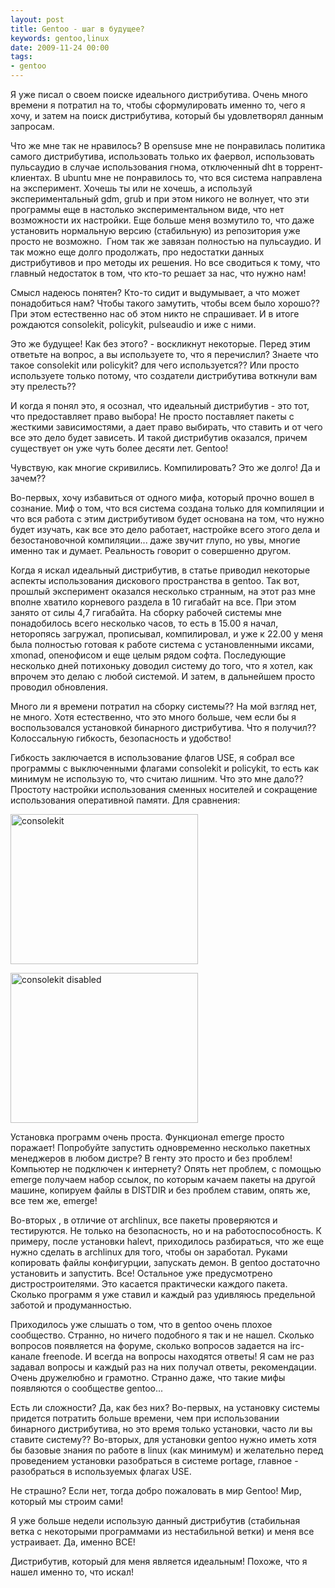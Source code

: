 ```yaml
---
layout: post
title: Gentoo - шаг в будущее?
keywords: gentoo,linux
date: 2009-11-24 00:00
tags:
- gentoo
---
```

Я уже писал о своем поиске идеального дистрибутива. Очень много времени я потратил на то, чтобы сформулировать именно то, чего я хочу, и затем на поиск дистрибутива, который бы удовлетворял данным запросам.

Что же мне так не нравилось? В opensuse мне не понравилась политика самого дистрибутива, использовать только их фаервол, использовать пульсаудио в случае использования гнома, отключенный dht в торрент-клиентах. В ubuntu мне не понравилось то, что вся система направлена на эксперимент. Хочешь ты или не хочешь, а используй экспериментальный gdm, grub и при этом никого не волнует, что эти программы еще в настолько экспериментальном виде, что нет возможности их настройки. Еще больше меня возмутило то, что даже установить нормальную версию (стабильную) из репозитория уже просто не возможно.  Гном так же завязан полностью на пульсаудио. И так можно еще долго продолжать, про недостатки данных дистрибутивов и про методы их решения. Но все сводиться к тому, что главный недостаток в том, что кто-то решает за нас, что нужно нам!

Смысл надеюсь понятен? Кто-то сидит и выдумывает, а что может понадобиться нам? Чтобы такого замутить, чтобы всем было хорошо?? При этом естественно нас об этом никто не спрашивает. И в итоге рождаются consolekit, policykit, pulseaudio и иже с ними.

Это же будущее! Как без этого? - воскликнут некоторые. Перед этим ответьте на вопрос, а вы используете то, что я перечислил? Знаете что такое consolekit или policykit? для чего используется?? Или просто используете только потому, что создатели дистрибутива воткнули вам эту прелесть??

И когда я понял это, я осознал, что идеальный дистрибутив - это тот, что предоставляет право выбора! Не просто поставляет пакеты с жесткими зависимостями, а дает право выбирать, что ставить и от чего все это дело будет зависеть. И такой дистрибутив оказался, причем существует он уже чуть более десяти лет. Gentoo!

Чувствую, как многие скривились. Компилировать? Это же долго! Да и зачем??

Во-первых, хочу избавиться от одного мифа, который прочно вошел в сознание. Миф о том, что вся система создана только для компиляции и что вся работа с этим дистрибутивом будет основана на том, что нужно будет изучать, как все это дело работает, настройке всего этого дела и безостановочной компиляции... даже звучит глупо, но увы, многие именно так и думает. Реальность говорит о совершенно другом.

Когда я искал идеальный дистрибутив, в статье приводил некоторые аспекты использования дискового пространства в gentoo. Так вот, прошлый эксперимент оказался несколько странным, на этот раз мне вполне хватило корневого раздела в 10 гигабайт на все. При этом занято от силы 4,7 гигабайта. На сборку рабочей системы мне понадобилось всего несколько часов, то есть в 15.00 я начал, неторопясь загружал, прописывал, компилировал, и уже к 22.00 у меня была полностью готовая к работе система с установленными иксами, xmonad, опенофисом и еще целым рядом софта. Последующие несколько дней потихоньку доводил систему до того, что я хотел, как впрочем это делаю с любой системой. И затем, в дальнейшем просто проводил обновления.

Много ли я времени потратил на сборку системы?? На мой взгляд нет, не много. Хотя естественно, что это много больше, чем если бы я воспользовался установкой бинарного дистрибутива. Что я получил?? Колоссальную гибкость, безопасность и удобство!

Гибкость заключается в использование флагов USE, я собрал все программы с выключенными флагами consolekit и policykit, то есть как минимум не использую то, что считаю лишним. Что это мне дало?? Простоту настройки использования сменных носителей и сокращение использования оперативной памяти. Для сравнения:

<a href="http://static.juev.ru/2009/11/consolekit.png"><img class="aligncenter size-medium wp-image-641" title="consolekit" src="http://static.juev.ru/2009/11/consolekit-300x240.png" alt="consolekit" width="300" height="240" /></a>

<a href="http://static.juev.ru/2009/11/no_consolekit.png"><img class="aligncenter size-medium wp-image-642" title="no_consolekit" src="http://static.juev.ru/2009/11/no_consolekit-300x240.png" alt="consolekit disabled" width="300" height="240" /></a>

Установка программ очень проста. Функционал emerge просто поражает! Попробуйте запустить одновременно несколько пакетных менеджеров в любом дистре? В генту это просто и без проблем! Компьютер не подключен к интернету? Опять нет проблем, с помощью emerge получаем набор ссылок, по которым качаем пакеты на другой машине, копируем файлы в DISTDIR и без проблем ставим, опять же, все тем же, emerge!

Во-вторых , в отличие от archlinux, все пакеты проверяются и тестируются. Не только на безопасность, но и на работоспособность. К примеру, после установки halevt, приходилось разбираться, что же еще нужно сделать в archlinux для того, чтобы он заработал. Руками копировать файлы конфигурции, запускать демон. В gentoo достаточно установить и запустить. Все! Остальное уже предусмотрено дистростроителями. Это касается практически каждого пакета. Сколько программ я уже ставил и каждый раз удивляюсь предельной заботой и продуманностью.

Приходилось уже слышать о том, что в gentoo очень плохое сообщество. Странно, но ничего подобного я так и не нашел. Сколько вопросов появляется на форуме, сколько вопросов задается на irc-канале freenode. И всегда на вопросы находятся ответы! Я сам не раз задавал вопросы и каждый раз на них получал ответы, рекомендации. Очень дружелюбно и грамотно. Странно даже, что такие мифы появляются о сообществе gentoo...

Есть ли сложности? Да, как без них? Во-первых, на установку системы придется потратить больше времени, чем при использовании бинарного дистрибутива, но это время только установки, часто ли вы ставите систему?? Во-вторых, для установки gentoo нужно иметь хотя бы базовые знания по работе в linux (как минимум) и желательно перед проведением установки разобраться в системе portage, главное - разобраться в используемых флагах USE.

Не страшно? Если нет, тогда добро пожаловать в мир Gentoo! Мир, который мы строим сами!

Я уже больше недели использую данный дистрибутив (стабильная ветка с некоторыми программами из нестабильной ветки) и меня все устраивает. Да, именно ВСЕ!

Дистрибутив, который для меня является идеальным! Похоже, что я нашел именно то, что искал!
